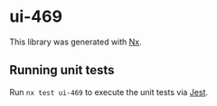 # ui-469

This library was generated with [Nx](https://nx.dev).

## Running unit tests

Run `nx test ui-469` to execute the unit tests via [Jest](https://jestjs.io).
